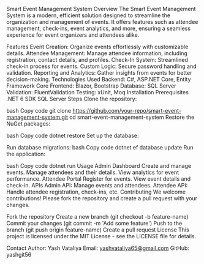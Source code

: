 Smart Event Management System
Overview
The Smart Event Management System is a modern, efficient solution designed to streamline the organization and management of events. 
It offers features such as attendee management, check-ins, event analytics, and more, ensuring a seamless experience for event organizers and attendees alike.

Features
Event Creation: Organize events effortlessly with customizable details.
Attendee Management: Manage attendee information, including registration, contact details, and profiles.
Check-In System: Streamlined check-in process for events.
Custom Logic: Secure password handling and validation.
Reporting and Analytics: Gather insights from events for better decision-making.
Technologies Used
Backend: C#, ASP.NET Core, Entity Framework Core
Frontend: Blazor, Bootstrap
Database: SQL Server
Validation: FluentValidation
Testing: xUnit, Moq
Installation
Prerequisites
.NET 6 SDK
SQL Server
Steps
Clone the repository:

bash
Copy code
git clone https://github.com/your-repo/smart-event-management-system.git
cd smart-event-management-system
Restore the NuGet packages:

bash
Copy code
dotnet restore
Set up the database:

Run database migrations:
bash
Copy code
dotnet ef database update
Run the application:

bash
Copy code
dotnet run
Usage
Admin Dashboard
Create and manage events.
Manage attendees and their details.
View analytics for event performance.
Attendee Portal
Register for events.
View event details and check-in.
APIs
Admin API: Manage events and attendees.
Attendee API: Handle attendee registration, check-ins, etc.
Contributing
We welcome contributions! Please fork the repository and create a pull request with your changes.

Fork the repository
Create a new branch (git checkout -b feature-name)
Commit your changes (git commit -m 'Add some feature')
Push to the branch (git push origin feature-name)
Create a pull request
License
This project is licensed under the MIT License - see the LICENSE file for details.

Contact
Author: Yash Vataliya
Email: yashvataliya65@gmail.com
GitHub: yashgit56
